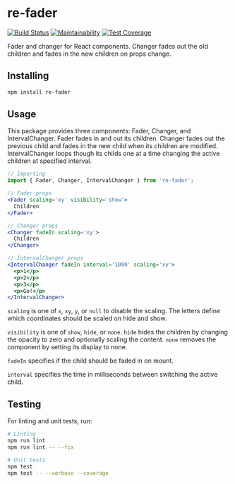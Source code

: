 # re-fader

[![Build Status](https://travis-ci.org/kangasta/re-fader.svg?branch=master)](https://travis-ci.org/kangasta/re-fader)
[![Maintainability](https://api.codeclimate.com/v1/badges/d10d9a7b53ce2ddd7168/maintainability)](https://codeclimate.com/github/kangasta/re-fader/maintainability)
[![Test Coverage](https://api.codeclimate.com/v1/badges/d10d9a7b53ce2ddd7168/test_coverage)](https://codeclimate.com/github/kangasta/re-fader/test_coverage)

Fader and changer for React components. Changer fades out the old children and fades in the new children on props change.

## Installing

```bash
npm install re-fader
```

## Usage

This package provides three components: Fader, Changer, and IntervalChanger. Fader fades in and out its children. Changer fades out the previous child and fades in the new child when its children are modified. IntervalChanger loops though its childs one at a time changing the active children at specified interval.

```jsx
// Importing
import { Fader, Changer, IntervalChanger } from 're-fader';

// Fader props
<Fader scaling='xy' visibility='show'>
  Children
</Fader>

// Changer props
<Changer fadeIn scaling='xy'>
  Children
</Changer>

// IntervalChanger props
<IntervalChanger fadeIn interval='1000' scaling='xy'>
  <p>1</p>
  <p>2</p>
  <p>3</p>
  <p>Go!</p>
</IntervalChanger>
```

`scaling` is one of `x`, `xy`, `y`, or `null` to disable the scaling. The letters define which coordinates should be scaled on hide and show.

`visibility` is one of `show`, `hide`, or `none`. `hide` hides the children by changing the opacity to zero and optionally scaling the content. `none` removes the component by setting its display to none.

`fadeIn` specifies if the child should be faded in on mount.

`interval` specifies the time in milliseconds between switching the active child.

## Testing

For linting and unit tests, run:

```bash
# Linting
npm run lint
npm run lint -- --fix

# Unit tests
npm test
npm test -- --verbose --coverage
```
